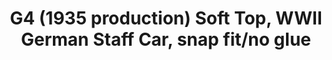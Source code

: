---
layout: product
title: "G4 (1935 production) Soft Top, WWII German Staff Car, snap fit/no glue"
price: "TBA" 
desc: "Maketa"
img_path: "/assets/img/ICM 72472.webp"
brand: "N/A"
available: false
special_offer: false
new: false
soon: false
cat: "010000"
subcat: "013600"
subsubcat: "0N/A"
sifra: "ICM 72472"
popular: false
---